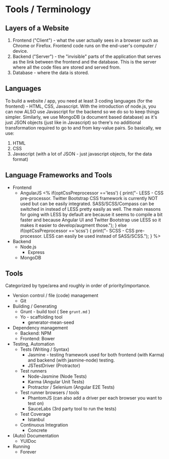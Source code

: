 # Tools / Terminology

## Layers of a Website

1. Frontend ("Client") - what the user actually sees in a browser such as Chrome or Firefox. Frontend code runs on the end-user's computer / device.
2. Backend ("Server") - the "invisible" parts of the application that serves as the link between the frontend and the database. This is the server where all the code files are stored and served from.
3. Database - where the data is stored.


## Languages
To build a website / app, you need at least 3 coding languages (for the frontend) - HTML, CSS, Javascript. With the introduction of node.js, you can now ALSO use Javascript for the backend so we do so to keep things simpler. Similarly, we use MongoDB (a document based database) as it's just JSON objects (just like in Javascript) so there's no additional transformation required to go to and from key-value pairs.
So basically, we use:
1. HTML
2. CSS
3. Javascript (with a lot of JSON - just javascript objects, for the data format)

## Language Frameworks and Tools

- Frontend
	- AngularJS
	<%
	if(optCssPreprocessor =='less') {
	print("- LESS - CSS pre-processor. Twitter Bootstrap CSS framework is currently NOT used but can be easily integrated. SASS/SCSS/Compass can be switched in instead of LESS pretty easily as well. The main reasons for going with LESS by default are because it seems to compile a bit faster and because Angular UI and Twitter Bootstrap use LESS so it makes it easier to develop/augment those.");
	}
	else if(optCssPreprocessor =='scss') {
	print("- SCSS - CSS pre-processor. LESS can easily be used instead of SASS/SCSS.");
	}
	%>
- Backend
	- Node.js
		- Express
	- MongoDB
	

## Tools
Categorized by type/area and roughly in order of priority/importance.

- Version control / file (code) management
	- Git
- Building / Generating
	- Grunt - build tool ( See `grunt.md` )
	- Yo - scaffolding tool
		- generator-mean-seed
- Dependency management
	- Backend: NPM
	- Frontend: Bower
- Testing, Automation
	- Tests (Writing / Syntax)
		- Jasmine - testing framework used for both frontend (with Karma) and backend (with jasmine-node) testing.
		- JSTestDriver (Protractor)
	- Test runners
		- Node-Jasmine (Node Tests)
		- Karma (Angular Unit Tests)
		- Protractor / Selenium (Angular E2E Tests)
	- Test runner browsers / tools
		- PhantomJS (can also add a driver per each browser you want to test on)
		- SauceLabs (3rd party tool to run the tests)
	- Test Coverage
		- Istanbul
	- Continuous Integration
		- Concrete
- (Auto) Documentation
	- YUIDoc
- Running
	- Forever
	